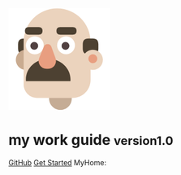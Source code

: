 <!-- _coverpage.md -->

![logo](logo/logo.png)

# my work guide <small>version1.0</small> 
[GitHub](https://github.com/luserwu)
[Get Started](#java面试资料)
MyHome:[](https://luserwu.github.io/my-work-guide/)
